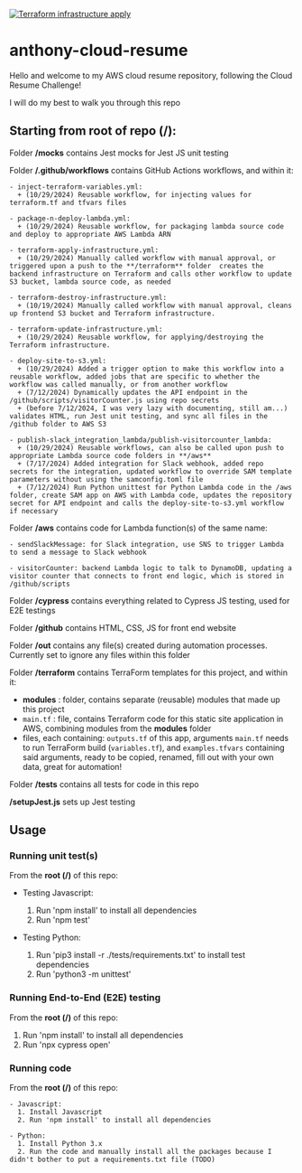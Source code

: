 [![Terraform infrastructure apply](https://github.com/KungfoosianOrg/anthony-cloud-resume/actions/workflows/terraform-apply-infrastructure.yml/badge.svg)](https://github.com/KungfoosianOrg/anthony-cloud-resume/actions/workflows/terraform-apply-infrastructure.yml)


# anthony-cloud-resume

Hello and welcome to my AWS cloud resume repository, following the Cloud Resume Challenge!

I will do my best to walk you through this repo



## Starting from root of repo (/):

Folder **/__mocks__** contains Jest mocks for Jest JS unit testing

Folder **/.github/workflows** contains GitHub Actions workflows, and within it:

    - inject-terraform-variables.yml:
      + (10/29/2024) Reusable workflow, for injecting values for terraform.tf and tfvars files

    - package-n-deploy-lambda.yml:
      + (10/29/2024) Reusable workflow, for packaging lambda source code and deploy to appropriate AWS Lambda ARN

    - terraform-apply-infrastructure.yml:
      + (10/29/2024) Manually called workflow with manual approval, or triggered upon a push to the **/terraform** folder  creates the backend infrastructure on Terraform and calls other workflow to update S3 bucket, lambda source code, as needed

    - terraform-destroy-infrastructure.yml:
      + (10/19/2024) Manually called workflow with manual approval, cleans up frontend S3 bucket and Terraform infrastructure.
    
    - terraform-update-infrastructure.yml:
      + (10/29/2024) Reusable workflow, for applying/destroying the Terraform infrastructure.

    - deploy-site-to-s3.yml:
      + (10/29/2024) Added a trigger option to make this workflow into a reusable workflow, added jobs that are specific to whether the workflow was called manually, or from another workflow
      + (7/12/2024) Dynamically updates the API endpoint in the /github/scripts/visitorCounter.js using repo secrets
      + (before 7/12/2024, I was very lazy with documenting, still am...) validates HTML, run Jest unit testing, and sync all files in the /github folder to AWS S3

    - publish-slack_integration_lambda/publish-visitorcounter_lambda:
      + (10/29/2024) Reusable workflows, can also be called upon push to appropriate Lambda source code folders in **/aws**
      + (7/17/2024) Added integration for Slack webhook, added repo secrets for the integration, updated workflow to override SAM template parameters without using the samconfig.toml file
      + (7/12/2024) Run Python unittest for Python Lambda code in the /aws folder, create SAM app on AWS with Lambda code, updates the repository secret for API endpoint and calls the deploy-site-to-s3.yml workflow if necessary

Folder **/aws** contains code for Lambda function(s) of the same name:

    - sendSlackMessage: for Slack integration, use SNS to trigger Lambda to send a message to Slack webhook

    - visitorCounter: backend Lambda logic to talk to DynamoDB, updating a visitor counter that connects to front end logic, which is stored in /github/scripts 

Folder **/cypress** contains everything related to Cypress JS testing, used for E2E testings

Folder **/github** contains HTML, CSS, JS for front end website

Folder **/out** contains any file(s) created during automation processes. Currently set to ignore any files within this folder

Folder **/terraform** contains TerraForm templates for this project, and within it:
  - **modules** : folder, contains separate (reusable) modules that made up this project
  - `main.tf` : file, contains Terraform code for this static site application in AWS, combining modules from the **modules** folder
  - files, each containing: `outputs.tf` of this app, arguments `main.tf` needs to run TerraForm build (`variables.tf`), and `examples.tfvars` containing said arguments, ready to be copied, renamed, fill out with your own data, great for automation!

Folder **/tests** contains all tests for code in this repo

**/setupJest.js** sets up Jest testing


## Usage

### Running unit test(s)

From the **root (/)** of this repo:

  - Testing Javascript:
    1. Run 'npm install' to install all dependencies
    2. Run 'npm test'

  - Testing Python:
    1. Run 'pip3 install -r ./tests/requirements.txt' to install test dependencies
    2. Run 'python3 -m unittest'

### Running End-to-End (E2E) testing

From the **root (/)** of this repo:

  1. Run 'npm install' to install all dependencies
  2. Run 'npx cypress open'


### Running code

From the **root (/)** of this repo:

    - Javascript:
      1. Install Javascript
      2. Run 'npm install' to install all dependencies

    - Python:
      1. Install Python 3.x
      2. Run the code and manually install all the packages because I didn't bother to put a requirements.txt file (TODO)
